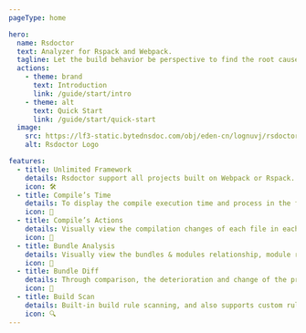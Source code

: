 ```yaml
---
pageType: home

hero:
  name: Rsdoctor
  text: Analyzer for Rspack and Webpack.
  tagline: Let the build behavior be perspective to find the root cause of the problem.
  actions:
    - theme: brand
      text: Introduction
      link: /guide/start/intro
    - theme: alt
      text: Quick Start
      link: /guide/start/quick-start
  image:
    src: https://lf3-static.bytednsdoc.com/obj/eden-cn/lognuvj/rsdoctor/logo/rsdoctor.png
    alt: Rsdoctor Logo

features:
  - title: Unlimited Framework
    details: Rsdoctor support all projects built on Webpack or Rspack.
    icon: 🛠️
  - title: Compile’s Time
    details: To display the compile execution time and process in the form of a timing diagram.
    icon: 🚀
  - title: Compile’s Actions
    details: Visually view the compilation changes of each file in each loader.
    icon: 🦄
  - title: Bundle Analysis
    details: Visually view the bundles & modules relationship, module reference relationship and repeated packages in detail.
    icon: 🎯
  - title: Bundle Diff
    details: Through comparison, the deterioration and change of the product are found.
    icon: 🎨
  - title: Build Scan
    details: Built-in build rule scanning, and also supports custom rules.
    icon: 🔍
---
```

